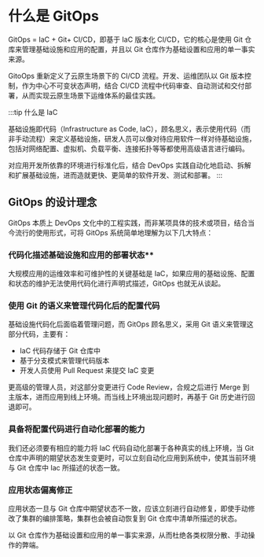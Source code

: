 # 什么是 GitOps

GitOps = IaC + Git+ CI/CD，即基于 IaC 版本化 CI/CD，它的核心是使用 Git 仓库来管理基础设施和应用的配置，并且以 Git 仓库作为基础设置和应用的单一事实来源。

GitoOps 重新定义了云原生场景下的 CI/CD 流程。开发、运维团队以 Git 版本控制，作为中心不可变状态声明，结合 CI/CD 流程中代码审查、自动测试和交付部署，从而实现云原生场景下运维体系的最佳实践。

:::tip 什么是 IaC

基础设施即代码（Infrastructure as Code, IaC），顾名思义，表示使用代码（而非手动流程）来定义基础设施，研发人员可以像对待应用软件一样对待基础设施， 包括对网络配置、虚拟机、负载平衡、连接拓扑等等都使用高级语言进行编码。

对应用开发所依靠的环境进行标准化后，结合 DevOps 实践自动化地启动、拆解和扩展基础设施，进而造就更快、更简单的软件开发、测试和部署。
:::

## GitOps 的设计理念

GitOps 本质上 DevOps 文化中的工程实践，而非某项具体的技术或项目，结合当今流行的使用形式，可将 GitOps 系统简单地理解为以下几大特点：

### 代码化描述基础设施和应用的部署状态**

大规模应用的运维效率和可维护性的关键基础是 IaC，如果应用的基础设施、配置和状态的维护无法使用代码化进行声明式描述，GitOps 也就无从谈起。

### 使用 Git 的语义来管理代码化后的配置代码

基础设施代码化后面临着管理问题，而 GitOps 顾名思义，采用 Git 语义来管理这部分代码，主要有：

- IaC 代码存储于 Git 仓库中
- 基于分支模式来管理代码版本 
- 开发人员使用 Pull Request 来提交 IaC 变更

更高级的管理人员，对这部分变更进行 Code Review，合规之后进行 Merge 到主版本，进而应用到线上环境。而当线上环境出现问题时，再基于 Git 历史进行回退即可。

### 具备将配置代码进行自动化部署的能力

我们还必须要有相应的能力将 IaC 代码自动化部署于各种真实的线上环境，当 Git 仓库中声明的期望状态发生变更时，可以立刻自动化应用到系统中，使其当前环境与 Git 仓库中 Iac 所描述的状态一致。

### 应用状态偏离修正

应用状态一旦与 Git 仓库中期望状态不一致，应该立刻进行自动修复，即使手动修改了集群的编排策略，集群也会被自动恢复到 Git 仓库中清单所描述的状态。

以 Git 仓库作为基础设置和应用的单一事实来源，从而杜绝各类权限分散、手动操作的弊端。